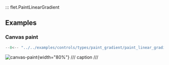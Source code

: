 ::: flet.PaintLinearGradient

## Examples

### Canvas paint

```python
--8<-- "../../examples/controls/types/paint_gradient/paint_linear_gradient/canvas_paint.py"
```

![canvas-paint](../../examples/controls/types/paint_gradient/paint_linear_gradient/media/canvas_paint.png){width="80%"}
/// caption
///
